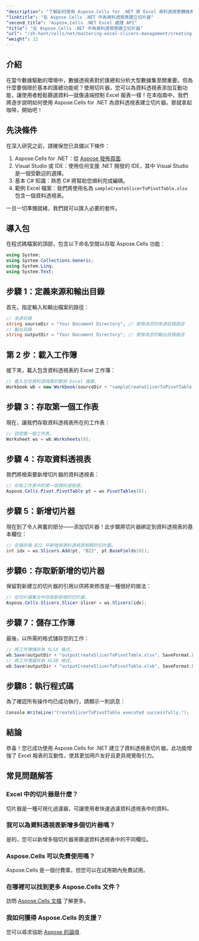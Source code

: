 ```yaml
---
"description": "了解如何使用 Aspose.Cells for .NET 將 Excel 資料透視表轉換為互動式切片器。本指南將引導您完成整個過程。"
"linktitle": "在 Aspose.Cells .NET 中為資料透視表建立切片器"
"second_title": "Aspose.Cells .NET Excel 處理 API"
"title": "在 Aspose.Cells .NET 中為資料透視表建立切片器"
"url": "/zh-hant/cells/net/mastering-excel-slicers-management/creating-slicer-for-pivot-table/"
"weight": 12
---
```


## 介紹

在當今數據驅動的環境中，數據透視表對於匯總和分析大型數據集至關重要。但為什麼要侷限於基本的匯總功能呢？使用切片器，您可以為資料透視表添加互動功能，讓使用者輕鬆篩選資料—就像遠端控制 Excel 報表一樣！在本指南中，我們將逐步說明如何使用 Aspose.Cells for .NET 為資料透視表建立切片器。那就拿起咖啡，開始吧！

## 先決條件

在深入研究之前，請確保您已具備以下條件：

1. Aspose.Cells for .NET：從 [Aspose 發佈頁面](https://releases。aspose.com/cells/net/).
2. Visual Studio 或 IDE：使用任何支援 .NET 開發的 IDE，其中 Visual Studio 是一個受歡迎的選擇。
3. 基本 C# 知識：熟悉 C# 將幫助您順利完成編碼。
4. 範例 Excel 檔案：我們將使用名為 `sampleCreateSlicerToPivotTable.xlsx` 包含一個資料透視表。

一旦一切準備就緒，我們就可以匯入必要的套件。

## 導入包

在程式碼檔案的頂部，包含以下命名空間以存取 Aspose.Cells 功能：

```csharp
using System;
using System.Collections.Generic;
using System.Linq;
using System.Text;
```

## 步驟 1：定義來源和輸出目錄

首先，指定輸入和輸出檔案的路徑：

```csharp
// 來源目錄
string sourceDir = "Your Document Directory"; // 替換為您的來源目錄路徑
// 輸出目錄
string outputDir = "Your Document Directory"; // 替換為您的輸出目錄路徑
```

## 第 2 步：載入工作簿

接下來，載入包含資料透視表的 Excel 工作簿：

```csharp
// 載入包含資料透視表的範例 Excel 檔案。
Workbook wb = new Workbook(sourceDir + "sampleCreateSlicerToPivotTable.xlsx");
```

## 步驟 3：存取第一個工作表

現在，讓我們存取資料透視表所在的工作表：

```csharp
// 訪問第一個工作表。
Worksheet ws = wb.Worksheets[0];
```

## 步驟 4：存取資料透視表

我們將檢索要新增切片器的資料透視表：

```csharp
// 存取工作表中的第一個資料透視表。
Aspose.Cells.Pivot.PivotTable pt = ws.PivotTables[0];
```

## 步驟 5：新增切片器

現在到了令人興奮的部分——添加切片器！此步驟將切片器綁定到資料透視表的基本欄位：

```csharp
// 在儲存格 B22 中新增與資料透視表相關的切片器。
int idx = ws.Slicers.Add(pt, "B22", pt.BaseFields[0]);
```

## 步驟6：存取新新增的切片器

保留對新建立的切片器的引用以供將來修改是一種很好的做法：

```csharp
// 從切片器集合中存取新新增的切片器。
Aspose.Cells.Slicers.Slicer slicer = ws.Slicers[idx];
```

## 步驟 7：儲存工作簿

最後，以所需的格式儲存您的工作：

```csharp
// 將工作簿儲存為 XLSX 格式。
wb.Save(outputDir + "outputCreateSlicerToPivotTable.xlsx", SaveFormat.Xlsx);
// 將工作簿儲存為 XLSB 格式。
wb.Save(outputDir + "outputCreateSlicerToPivotTable.xlsb", SaveFormat.Xlsb);
```

## 步驟8：執行程式碼

為了確認所有操作均已成功執行，請顯示一則訊息：

```csharp
Console.WriteLine("CreateSlicerToPivotTable executed successfully.");
```

## 結論

恭喜！您已成功使用 Aspose.Cells for .NET 建立了資料透視表切片器。此功能增強了 Excel 報表的互動性，使其更加用戶友好且更具視覺吸引力。 

## 常見問題解答

### Excel 中的切片器是什麼？
切片器是一種可視化過濾器，可讓使用者快速過濾資料透視表中的資料。

### 我可以為資料透視表新增多個切片器嗎？
是的，您可以新增多個切片器來篩選資料透視表中的不同欄位。

### Aspose.Cells 可以免費使用嗎？
Aspose.Cells 是一個付費庫，但您可以在試用期內免費試用。

### 在哪裡可以找到更多 Aspose.Cells 文件？
訪問 [Aspose.Cells 文檔](https://reference.aspose.com/cells/net/) 了解更多。

### 我如何獲得 Aspose.Cells 的支援？
您可以尋求協助 [Aspose 的論壇](https://forum。aspose.com/c/cells/9).